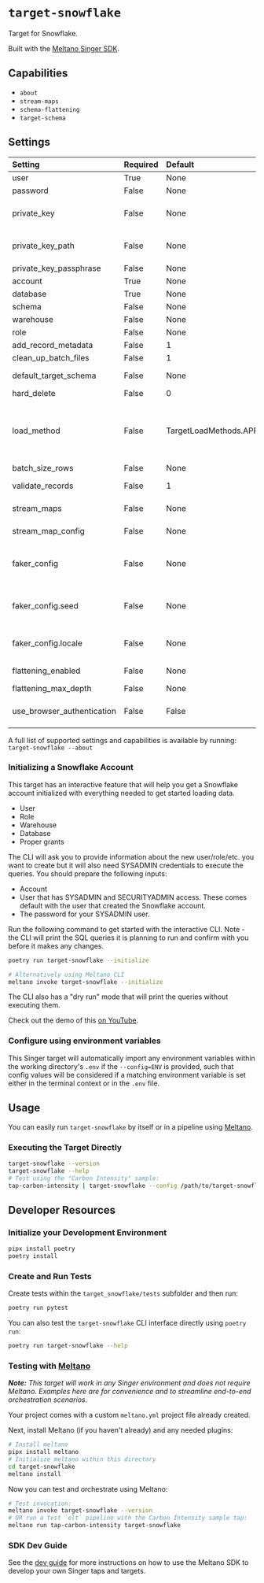 # `target-snowflake`

Target for Snowflake.

Built with the [Meltano Singer SDK](https://sdk.meltano.com).

## Capabilities

* `about`
* `stream-maps`
* `schema-flattening`
* `target-schema`

## Settings

| Setting                    | Required | Default                       | Description                                                                                                                                                                                                                                                                                      |
|:---------------------------|:---------|:------------------------------|:-------------------------------------------------------------------------------------------------------------------------------------------------------------------------------------------------------------------------------------------------------------------------------------------------|
| user                       | True     | None                          | The login name for your Snowflake user.                                                                                                                                                                                                                                                          |
| password                   | False    | None                          | The password for your Snowflake user.                                                                                                                                                                                                                                                            |
| private_key                | False    | None                          | The private key contents. For KeyPair authentication either private_key or private_key_path must be provided.                                                                                                                                                                                    |
| private_key_path           | False    | None                          | Path to file containing private key. For KeyPair authentication either private_key or private_key_path must be provided.                                                                                                                                                                         |
| private_key_passphrase     | False    | None                          | Passphrase to decrypt private key if encrypted.                                                                                                                                                                                                                                                  |
| account                    | True     | None                          | Your account identifier. See [Account Identifiers](https://docs.snowflake.com/en/user-guide/admin-account-identifier.html).                                                                                                                                                                      |
| database                   | True     | None                          | The initial database for the Snowflake session.                                                                                                                                                                                                                                                  |
| schema                     | False    | None                          | The initial schema for the Snowflake session.                                                                                                                                                                                                                                                    |
| warehouse                  | False    | None                          | The initial warehouse for the session.                                                                                                                                                                                                                                                           |
| role                       | False    | None                          | The initial role for the session.                                                                                                                                                                                                                                                                |
| add_record_metadata        | False    | 1                             | Whether to add metadata columns.                                                                                                                                                                                                                                                                 |
| clean_up_batch_files       | False    | 1                             | Whether to remove batch files after processing.                                                                                                                                                                                                                                                  |
| default_target_schema      | False    | None                          | The default target database schema name to use for all streams.                                                                                                                                                                                                                                  |
| hard_delete                | False    | 0                             | Hard delete records.                                                                                                                                                                                                                                                                             |
| load_method                | False    | TargetLoadMethods.APPEND_ONLY | The method to use when loading data into the destination. `append-only` will always write all input records whether that records already exists or not. `upsert` will update existing records and insert new records. `overwrite` will delete all existing records and insert all input records. |
| batch_size_rows            | False    | None                          | Maximum number of rows in each batch.                                                                                                                                                                                                                                                            |
| validate_records           | False    | 1                             | Whether to validate the schema of the incoming streams.                                                                                                                                                                                                                                          |
| stream_maps                | False    | None                          | Config object for stream maps capability. For more information check out [Stream Maps](https://sdk.meltano.com/en/latest/stream_maps.html).                                                                                                                                                      |
| stream_map_config          | False    | None                          | User-defined config values to be used within map expressions.                                                                                                                                                                                                                                    |
| faker_config               | False    | None                          | Config for the [`Faker`](https://faker.readthedocs.io/en/master/) instance variable `fake` used within map expressions. Only applicable if the plugin specifies `faker` as an addtional dependency (through the `singer-sdk` `faker` extra or directly).                                         |
| faker_config.seed          | False    | None                          | Value to seed the Faker generator for deterministic output: https://faker.readthedocs.io/en/master/#seeding-the-generator                                                                                                                                                                        |
| faker_config.locale        | False    | None                          | One or more LCID locale strings to produce localized output for: https://faker.readthedocs.io/en/master/#localization                                                                                                                                                                            |
| flattening_enabled         | False    | None                          | 'True' to enable schema flattening and automatically expand nested properties.                                                                                                                                                                                                                   |
| flattening_max_depth       | False    | None                          | The max depth to flatten schemas.                                                                                                                                                                                                                                                                |
| use_browser_authentication | False    | False                         | If authentication should be done using SSO (via external browser). See See [SSO browser authentication](https://docs.snowflake.com/en/developer-guide/node-js/nodejs-driver-authenticate#using-single-sign-on-sso-through-a-web-browser).                                                        |

A full list of supported settings and capabilities is available by running: `target-snowflake --about`

### Initializing a Snowflake Account

This target has an interactive feature that will help you get a Snowflake account initialized with everything needed to get started loading data.

- User
- Role
- Warehouse
- Database
- Proper grants

The CLI will ask you to provide information about the new user/role/etc. you want to create but it will also need SYSADMIN credentials to execute the queries.
You should prepare the following inputs:

- Account
- User that has SYSADMIN and SECURITYADMIN access. These comes default with the user that created the Snowflake account.
- The password for your SYSADMIN user.

Run the following command to get started with the interactive CLI.
Note - the CLI will print the SQL queries it is planning to run and confirm with you before it makes any changes.

```bash
poetry run target-snowflake --initialize

# Alternatively using Meltano CLI
meltano invoke target-snowflake --initialize
```

The CLI also has a "dry run" mode that will print the queries without executing them.

Check out the demo of this [on YouTube](https://youtu.be/9vEFxw-0nxI).

### Configure using environment variables

This Singer target will automatically import any environment variables within the working directory's
`.env` if the `--config=ENV` is provided, such that config values will be considered if a matching
environment variable is set either in the terminal context or in the `.env` file.

## Usage

You can easily run `target-snowflake` by itself or in a pipeline using [Meltano](https://meltano.com/).

### Executing the Target Directly

```bash
target-snowflake --version
target-snowflake --help
# Test using the "Carbon Intensity" sample:
tap-carbon-intensity | target-snowflake --config /path/to/target-snowflake-config.json
```

## Developer Resources

### Initialize your Development Environment

```bash
pipx install poetry
poetry install
```

### Create and Run Tests

Create tests within the `target_snowflake/tests` subfolder and
  then run:

```bash
poetry run pytest
```

You can also test the `target-snowflake` CLI interface directly using `poetry run`:

```bash
poetry run target-snowflake --help
```

### Testing with [Meltano](https://meltano.com/)

_**Note:** This target will work in any Singer environment and does not require Meltano.
Examples here are for convenience and to streamline end-to-end orchestration scenarios._

Your project comes with a custom `meltano.yml` project file already created.

Next, install Meltano (if you haven't already) and any needed plugins:

```bash
# Install meltano
pipx install meltano
# Initialize meltano within this directory
cd target-snowflake
meltano install
```

Now you can test and orchestrate using Meltano:

```bash
# Test invocation:
meltano invoke target-snowflake --version
# OR run a test `elt` pipeline with the Carbon Intensity sample tap:
meltano run tap-carbon-intensity target-snowflake
```

### SDK Dev Guide

See the [dev guide](https://sdk.meltano.com/en/latest/dev_guide.html) for more instructions on how to use the Meltano SDK to
develop your own Singer taps and targets.
